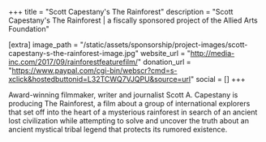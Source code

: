 +++
title = "Scott Capestany's The Rainforest"
description = "Scott Capestany's The Rainforest | a fiscally sponsored project of the Allied Arts Foundation"

[extra]
image_path = "/static/assets/sponsorship/project-images/scott-capestany-s-the-rainforest-image.jpg"
website_url = "http://media-inc.com/2017/09/rainforestfeaturefilm/"
donation_url = "https://www.paypal.com/cgi-bin/webscr?cmd=s-xclick&hostedbuttonid=L32TCWQ7VJQPU&source=url"
social = []
+++

Award-winning filmmaker, writer and journalist Scott A. Capestany is producing The Rainforest, a film about a group of international explorers that set off into the heart of a mysterious rainforest in search of an ancient lost civilization while attempting to solve and uncover the truth about an ancient mystical tribal legend that protects its rumored existence.

